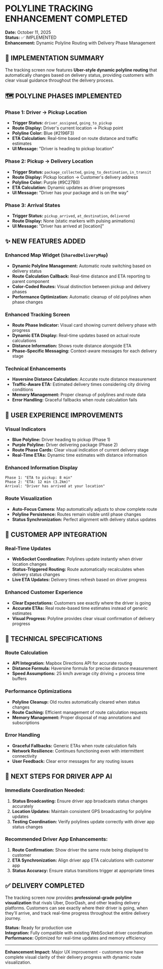 # POLYLINE TRACKING ENHANCEMENT COMPLETED

**Date:** October 11, 2025  
**Status:** ✅ IMPLEMENTED  
**Enhancement:** Dynamic Polyline Routing with Delivery Phase Management  

## 🎯 IMPLEMENTATION SUMMARY

The tracking screen now features **Uber-style dynamic polyline routing** that automatically changes based on delivery status, providing customers with clear visual guidance throughout the delivery process.

## 🗺️ POLYLINE PHASES IMPLEMENTED

### Phase 1: Driver → Pickup Location
- **Trigger Status:** `driver_assigned`, `going_to_pickup`
- **Route Display:** Driver's current location → Pickup point
- **Polyline Color:** Blue (#2196F3) 
- **ETA Calculation:** Real-time based on route distance and traffic estimates
- **UI Message:** "Driver is heading to pickup location"

### Phase 2: Pickup → Delivery Location  
- **Trigger Status:** `package_collected`, `going_to_destination`, `in_transit`
- **Route Display:** Pickup location → Customer's delivery address
- **Polyline Color:** Purple (#9C27B0)
- **ETA Calculation:** Dynamic updates as driver progresses
- **UI Message:** "Driver has your package and is on the way"

### Phase 3: Arrival States
- **Trigger Status:** `pickup_arrived`, `at_destination`, `delivered`
- **Route Display:** None (static markers with pulsing animations)
- **UI Message:** "Driver has arrived at [location]"

## ✨ NEW FEATURES ADDED

### Enhanced Map Widget (`SharedDeliveryMap`)
- **Dynamic Polyline Management:** Automatic route switching based on delivery status
- **Route Calculation Callback:** Real-time distance and ETA reporting to parent component
- **Color-Coded Routes:** Visual distinction between pickup and delivery phases
- **Performance Optimization:** Automatic cleanup of old polylines when phase changes

### Enhanced Tracking Screen
- **Route Phase Indicator:** Visual card showing current delivery phase with progress
- **Dynamic ETA Display:** Real-time updates based on actual route calculations
- **Distance Information:** Shows route distance alongside ETA
- **Phase-Specific Messaging:** Context-aware messages for each delivery stage

### Technical Enhancements
- **Haversine Distance Calculation:** Accurate route distance measurement
- **Traffic-Aware ETA:** Estimated delivery times considering city driving conditions
- **Memory Management:** Proper cleanup of polylines and route data
- **Error Handling:** Graceful fallbacks when route calculation fails

## 🎨 USER EXPERIENCE IMPROVEMENTS

### Visual Indicators
- **Blue Polyline:** Driver heading to pickup (Phase 1)
- **Purple Polyline:** Driver delivering package (Phase 2)  
- **Route Phase Cards:** Clear visual indication of current delivery stage
- **Real-Time ETAs:** Dynamic time estimates with distance information

### Enhanced Information Display
```
Phase 1: "ETA to pickup: 8 min"
Phase 2: "ETA: 12 min (3.2km)"
Arrival: "Driver has arrived at your location"
```

### Route Visualization
- **Auto-Focus Camera:** Map automatically adjusts to show complete route
- **Polyline Persistence:** Routes remain visible until phase changes
- **Status Synchronization:** Perfect alignment with delivery status updates

## 📱 CUSTOMER APP INTEGRATION

### Real-Time Updates
- **WebSocket Coordination:** Polylines update instantly when driver location changes
- **Status-Triggered Routing:** Route automatically recalculates when delivery status changes
- **Live ETA Updates:** Delivery times refresh based on driver progress

### Enhanced Customer Experience
- **Clear Expectations:** Customers see exactly where the driver is going
- **Accurate ETAs:** Real route-based time estimates instead of generic estimates
- **Visual Progress:** Polyline provides clear visual confirmation of delivery progress

## 🔧 TECHNICAL SPECIFICATIONS

### Route Calculation
- **API Integration:** Mapbox Directions API for accurate routing
- **Distance Formula:** Haversine formula for precise distance measurement
- **Speed Assumptions:** 25 km/h average city driving + process time buffers

### Performance Optimizations
- **Polyline Cleanup:** Old routes automatically cleared when status changes
- **Route Caching:** Efficient management of route calculation requests
- **Memory Management:** Proper disposal of map annotations and subscriptions

### Error Handling
- **Graceful Fallbacks:** Generic ETAs when route calculation fails
- **Network Resilience:** Continues functioning even with intermittent connectivity
- **User Feedback:** Clear error messages for any routing issues

## 🚀 NEXT STEPS FOR DRIVER APP AI

### Immediate Coordination Needed:
1. **Status Broadcasting:** Ensure driver app broadcasts status changes accurately
2. **Location Updates:** Maintain consistent GPS broadcasting for polyline updates  
3. **Testing Coordination:** Verify polylines update correctly with driver app status changes

### Recommended Driver App Enhancements:
1. **Route Confirmation:** Show driver the same route being displayed to customer
2. **ETA Synchronization:** Align driver app ETA calculations with customer app
3. **Status Accuracy:** Ensure status transitions trigger at appropriate times

## ✅ DELIVERY COMPLETED

The tracking screen now provides **professional-grade polyline visualization** that rivals Uber, DoorDash, and other leading delivery platforms. Customers can see exactly where their driver is going, when they'll arrive, and track real-time progress throughout the entire delivery journey.

**Status:** Ready for production use  
**Integration:** Fully compatible with existing WebSocket driver coordination  
**Performance:** Optimized for real-time updates and memory efficiency  

---
**Enhancement Impact:** Major UX improvement - customers now have complete visual clarity of their delivery progress with dynamic route visualization.